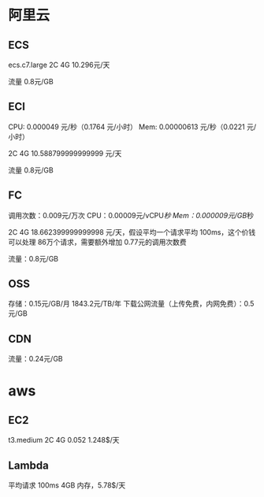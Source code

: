# 阿里云

## ECS

ecs.c7.large 2C 4G 10.296元/天

流量 0.8元/GB

## ECI

CPU: 0.000049 元/秒（0.1764 元/小时）
Mem: 0.00000613 元/秒（0.0221 元/小时）

2C 4G 10.588799999999999 元/天

流量 0.8元/GB

## FC

调用次数：0.009元/万次
CPU：0.00009元/vCPU*秒
Mem：0.000009元/GB*秒

2C 4G 18.662399999999998 元/天，假设平均一个请求平均 100ms，这个价钱可以处理 86万个请求，需要额外增加 0.77元的调用次数费

流量：0.8元/GB

## OSS

存储：0.15元/GB/月  1843.2元/TB/年
下载公网流量（上传免费，内网免费）：0.5元/GB

## CDN

流量：0.24元/GB

# aws

## EC2

t3.medium 2C 4G 0.052 1.248$/天

## Lambda

平均请求 100ms 4GB 内存，5.78$/天
